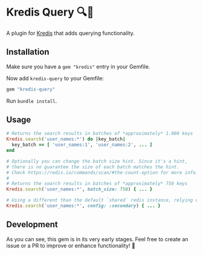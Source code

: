 # Kredis Query 🔍🔎
A plugin for [Kredis](https://github.com/rails/kredis) that adds querying functionality.

## Installation
Make sure you have a `gem "kredis"` entry in your Gemfile.

Now add `kredis-query` to your Gemfile:
```ruby
gem "kredis-query"
```
Run `bundle install`.

## Usage

```ruby
# Returns the search results in batches of *approximately* 1.000 keys
Kredis.search('user_names:*') do |key_batch|
  key_batch == [ 'user_names:1', 'user_names:2', ... ]
end

# Optionally you can change the batch size hint. Since it's a hint,
# there is no guarantee the size of each batch matches the hint.
# Check https://redis.io/commands/scan/#the-count-option for more info.
#
# Returns the search results in batches of *approximately* 750 keys 
Kredis.search('user_names:*', batch_size: 750) { ... }

# Using a different than the default `shared` redis instance, relying on `config/redis/secondary.yml`:
Kredis.search('user_names:*', config: :secondary) { ... }
```

## Development
As you can see, this gem is in its very early stages. Feel free to create an issue or a PR to improve or enhance functionality! 🙂
